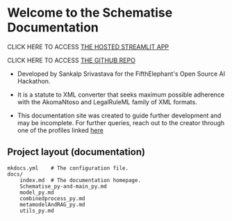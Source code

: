 # Welcome to the Schematise Documentation

CLICK HERE TO ACCESS [THE HOSTED STREAMLIT APP](https://schematise.streamlit.app)

CLICK HERE TO ACCESS [THE GITHUB REPO](https://github.com/sankalpsrv/Schematise)

- Developed by Sankalp Srivastava for the FifthElephant's Open Source AI Hackathon.

- It is a statute to XML converter that seeks maximum possible adherence with the AkomaNtoso and LegalRuleML family of XML formats.

- This documentation site was created to guide further development and may be incomplete. For further queries, reach out to the creator through one of the profiles linked [here](https://sankalpsrv.in)

## Project layout (documentation)

    mkdocs.yml    # The configuration file.
    docs/
        index.md  # The documentation homepage.
        Schematise_py-and-main_py.md       
        model_py.md
        combinedprocess_py.md
        metamodelAndRAG_py.md
        utils_py.md
        
        